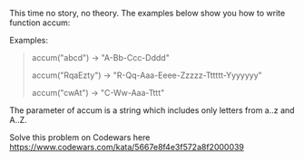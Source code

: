 This time no story, no theory. The examples below show you how to write function accum:

Examples:

  > accum("abcd") -> "A-Bb-Ccc-Dddd"
  > 
  > accum("RqaEzty") -> "R-Qq-Aaa-Eeee-Zzzzz-Tttttt-Yyyyyyy"
  > 
  > accum("cwAt") -> "C-Ww-Aaa-Tttt"

The parameter of accum is a string which includes only letters from a..z and A..Z.



Solve this problem on Codewars here https://www.codewars.com/kata/5667e8f4e3f572a8f2000039
